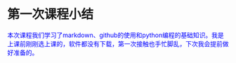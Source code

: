# 第一次课程小结

<font color=Blue>本次课程我们学习了markdown、github的使用和python编程的基础知识。我是上课前刚刚选上课的，软件都没有下载，第一次接触也手忙脚乱，下次我会提前做好准备的。</font>